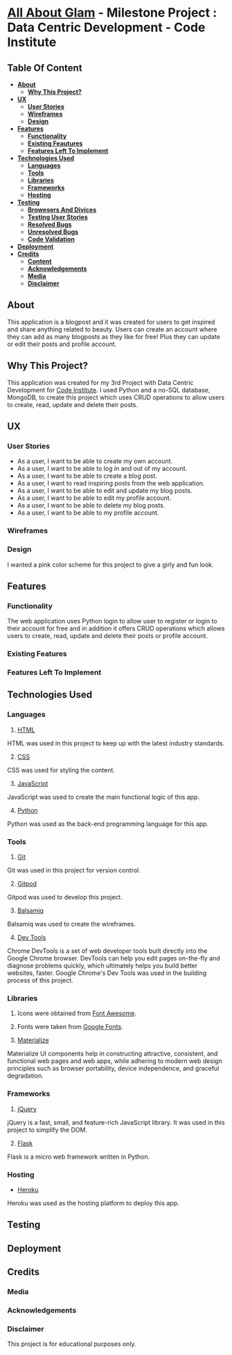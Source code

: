 # [All About Glam]() - Milestone Project : Data Centric Development - Code Institute 

## Table Of Content 

- [**About**](#About)
  - [**Why This Project?**](#Why-This-Project?)
- [**UX**](#UX)
  - [**User Stories**](#User-Stories)
  - [**Wireframes**](#Wireframes)
  - [**Design**](#Design)
- [**Features**](#Features)
  - [**Functionality**](#Functionality)
  - [**Existing Feautures**](#Existing-Features)
  - [**Features Left To Implement**](#Features-Left-To-Implement)
- [**Technologies Used**](#Technologies-Used)
  - [**Languages**](#Languages)
  - [**Tools**](#Tools)
  - [**Libraries**](#Libraries)
  - [**Frameworks**](#Frameworks)
  - [**Hosting**](#Hosting)
- [**Testing**](#Testing)
  - [**Browesers And Divices**](#Browesers-And-Divices)
  - [**Testing User Stories**](#Testing-User-Stories)
  - [**Resolved Bugs**](#Resolved-Bugs)
  - [**Unresolved Bugs**](#Unresolved-Bugs)
  - [**Code Validation**](#Code-Validation)
- [**Deployment**](#Deployment)
- [**Credits**](#Credits)
  - [**Content**](#Content)
  - [**Acknowledgements**](#Acknowledgements)
  - [**Media**](#Media)
  - [**Disclaimer**](#Disclaimer)  


## About
This application is a blogpost and it was created for users to get inspired and share anything related to beauty. Users can create an account where they can add as many blogposts as they like for free! Plus they can update or edit their posts and profile account. 

## Why This Project?
This application was created for my 3rd Project with Data Centric Development for [Code Institute](https://codeinstitute.net/). I used Python and a no-SQL database, MongoDB, to create this project which uses CRUD operations to allow users to create, read, update and delete their posts.

## UX

### User Stories
* As a user, I want to be able to create my own account.
* As a user, I want to be able to log in and out of my account.
* As a user, I want to be able to create a blog post.
* As a user, I want to read inspiring posts from the web application.
* As a user, I want to be able to edit and update my blog posts.
* As a user, I want to be able to edit my profile account.
* As a user, I want to be able to delete my blog posts.
* As a user, I want to be able to my profile account.

### Wireframes

### Design
I wanted a pink color scheme for this project to give a girly and fun look. 

## Features

### Functionality
The web application uses Python login to allow user to register or login to their account for free and in addition it offers CRUD operations which allows users to create, read, update and delete their posts or profile account.

### Existing Features

### Features Left To Implement 

## Technologies Used 

### Languages 
1. [HTML](https://en.wikipedia.org/wiki/HTML)

HTML was used in this project to keep up with the latest industry standards. 

2. [CSS](https://en.wikipedia.org/wiki/Cascading_Style_Sheets)

CSS was used for styling the content.

3. [JavaScript](https://en.wikipedia.org/wiki/JavaScript)

JavaScript was used to create the main functional logic of this app. 

4. [Python](https://en.wikipedia.org/wiki/Python_programming_language)

Python was used as the back-end programming language for this app.

### Tools 
1. [Git](https://git-scm.com/)

Git was used in this project for version control.

2. [Gitpod](https://www.gitpod.io/)

Gitpod was used to develop this project.

3. [Balsamiq](https://balsamiq.com/)

Balsamiq was used to create the wireframes.

4. [Dev Tools](https://developers.google.com/web/tools/chrome-devtools)

Chrome DevTools is a set of web developer tools built directly into the Google Chrome browser. DevTools can help you edit pages on-the-fly and diagnose problems quickly, which ultimately helps you build better websites, faster. Google Chrome's Dev Tools was used in the building process of this project.

### Libraries 
1. Icons were obtained from [Font Awesome](https://fontawesome.com/).

2. Fonts were taken from [Google Fonts](https://fonts.google.com/).

3. [Materialize](https://materializecss.com/)

Materialize UI components help in constructing attractive, consistent, and functional web pages and web apps, while adhering to modern web design principles such as browser portability, device independence, and graceful degradation.

### Frameworks 
1. [jQuery](https://jquery.com/)

jQuery is a fast, small, and feature-rich JavaScript library. It was used in this project to simplify the DOM.

2. [Flask](https://flask.palletsprojects.com/en/1.1.x/)

Flask is a micro web framework written in Python. 


### Hosting 
* [Heroku](https://www.heroku.com/)

Heroku was used as the hosting platform to deploy this app.

## Testing

## Deployment 

## Credits 

### Media 

### Acknowledgements

### Disclaimer
This project is for educational purposes only.
